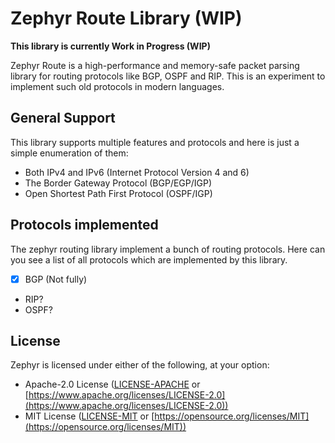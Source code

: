 # Zephyr Route Library (WIP)
**This library is currently Work in Progress (WIP)**

Zephyr Route is a high-performance and memory-safe packet parsing library for routing protocols like BGP, OSPF and RIP. This is an experiment to implement such old protocols in modern languages.

## General Support
This library supports multiple features and protocols and here is just a simple enumeration of them:
- Both IPv4 and IPv6 (Internet Protocol Version 4 and 6)
- The Border Gateway Protocol (BGP/EGP/IGP)
- Open Shortest Path First Protocol (OSPF/IGP)

## Protocols implemented
The zephyr routing library implement a bunch of routing protocols. Here can you see a list of all protocols which are
implemented by this library.
- [X] BGP (Not fully)
- RIP?
- OSPF?

## License
Zephyr is licensed under either of the following, at your option:
-   Apache-2.0 License ([LICENSE-APACHE](https://github.com/cach30verfl0w/Zephyr-Route/blob/main/LICENSE-APACHE) or [https://www.apache.org/licenses/LICENSE-2.0](https://www.apache.org/licenses/LICENSE-2.0))
-   MIT License ([LICENSE-MIT](https://github.com/cach30verfl0w/Zephyr-Route/blob/main/LICENSE-MIT) or [https://opensource.org/licenses/MIT](https://opensource.org/licenses/MIT))
